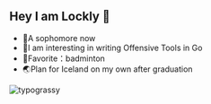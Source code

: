 ## Hey I am Lockly 👋

- 🎉A sophomore now
- 🚀I am interesting in writing Offensive Tools in Go
- 🏸Favorite：badminton
- 🌏Plan for Iceland on my own after graduation
<div>
<img alt="typograssy" src="https://typograssy.deno.dev/api?text=%20BKLockly%20&l0=27282b&l1=88dafd&l2=3bdbde&l3=13b3ff&l4=1b5798&bg=0d1117&speed=179">
</div>
